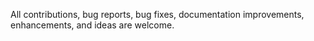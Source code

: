 
All contributions, bug reports, bug fixes, documentation improvements, enhancements, and ideas are welcome.


